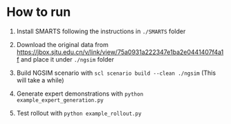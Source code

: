 # How to run

1. Install SMARTS following the instructions in `./SMARTS` folder

2. Download the original data from <https://jbox.sjtu.edu.cn/v/link/view/75a0931a222347e1ba2e0441407f4a1f> and place it under `./ngsim` folder

3. Build NGSIM scenario with `scl scenario build --clean ./ngsim` (This will take a while)

4. Generate expert demonstrations with `python example_expert_generation.py`

5. Test rollout with `python example_rollout.py`
